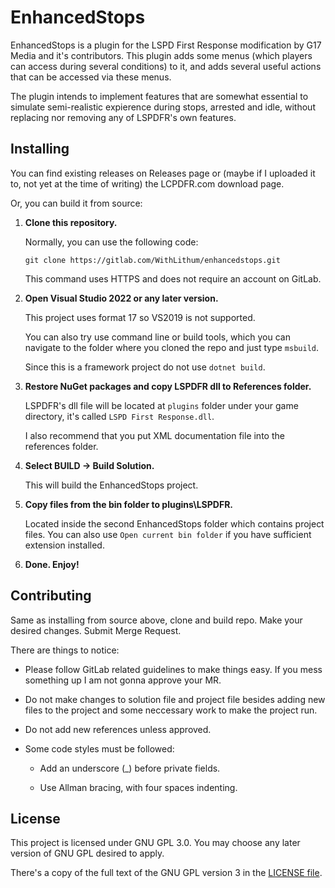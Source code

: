 # EnhancedStops

EnhancedStops is a plugin for the LSPD First Response modification by G17 Media and it's contributors. This plugin adds some menus (which players can access during several conditions) to it, and adds several useful actions that can be accessed via these menus.

The plugin intends to implement features that are somewhat essential to simulate semi-realistic expierence during stops, arrested and idle, without replacing nor removing any of LSPDFR's own features. 

## Installing

You can find existing releases on Releases page or (maybe if I uploaded it to, not yet at the time of writing) the LCPDFR.com download page.

Or, you can build it from source:

1. **Clone this repository.**
   
   Normally, you can use the following code:
   
   `git clone https://gitlab.com/WithLithum/enhancedstops.git`
   
   This command uses HTTPS and does not require an account on GitLab.

2. **Open Visual Studio 2022 or any later version.**
   
   This project uses format 17 so VS2019 is not supported.
   
   You can also try use command line or build tools, which you can navigate to the folder where you cloned the repo and just type `msbuild`.
   
   Since this is a framework project do not use `dotnet build`.

3. **Restore NuGet packages and copy LSPDFR dll to References folder.**
   
   LSPDFR's dll file will be located at `plugins` folder under your game directory, it's called `LSPD First Response.dll`.
   
   I also recommend that you put XML documentation file into the references folder.

4. **Select BUILD -> Build Solution.**
   
   This will build the EnhancedStops project.

5. **Copy files from the bin folder to plugins\LSPDFR.**
   
   Located inside the second EnhancedStops folder which contains project files. You can also use `Open current bin folder` if you have sufficient extension installed.

6. **Done. Enjoy!**

## Contributing

Same as installing from source above, clone and build repo. Make your desired changes. Submit Merge Request.

There are things to notice:

* Please follow GitLab related guidelines to make things easy. If you mess something up I am not gonna approve your MR.

* Do not make changes to solution file and project file besides adding new files to the project and some neccessary work to make the project run.

* Do not add new references unless approved.

* Some code styles must be followed:
  
  * Add an underscore (_) before private fields.
  
  * Use Allman bracing, with four spaces indenting.

## License

This project is licensed under GNU GPL 3.0. You may choose any later version of GNU GPL desired to apply.

There's a copy of the full text of the GNU GPL version 3 in the [LICENSE file](LICENSE).
